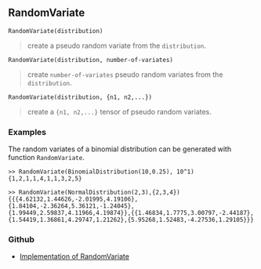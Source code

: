 ## RandomVariate

```
RandomVariate(distribution)
```

> create a pseudo random variate from the `distribution`.

```
RandomVariate(distribution, number-of-variates)
```

> create `number-of-variates` pseudo random variates from the `distribution`.
 
```
RandomVariate(distribution, {n1, n2,...})
```

> create a `{n1, n2,...}` tensor of pseudo random variates.

### Examples

The random variates of a binomial distribution can be generated with function `RandomVariate`.

```
>> RandomVariate(BinomialDistribution(10,0.25), 10^1)
{1,2,1,1,4,1,1,3,2,5}
```
 
```
>> RandomVariate(NormalDistribution(2,3),{2,3,4})
{{{4.62132,1.44626,-2.01995,4.19106},{1.84104,-2.36264,5.36121,-1.24045},{1.99449,2.59837,4.11966,4.19874}},{{1.46834,1.7775,3.00797,-2.44187},{1.54419,1.36861,4.29747,1.21262},{5.95268,1.52483,-4.27536,1.29105}}}
```

### Github

* [Implementation of RandomVariate](https://github.com/axkr/symja_android_library/blob/master/symja_android_library/matheclipse-core/src/main/java/org/matheclipse/core/builtin/StatisticsFunctions.java#L6376) 
